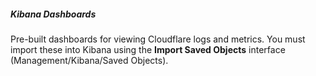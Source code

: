 
##### Kibana Dashboards

Pre-built dashboards for viewing Cloudflare logs and metrics. You must import these into Kibana using the **Import Saved Objects** interface (Management/Kibana/Saved Objects).
